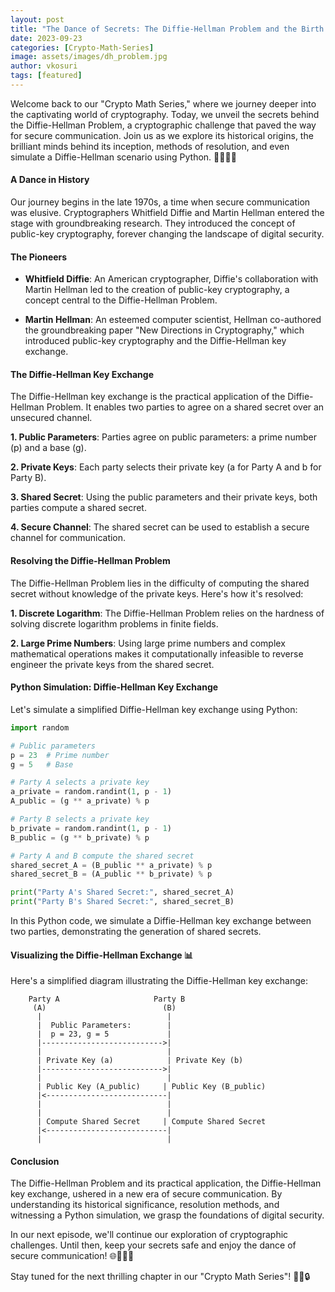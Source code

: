 ```yaml
---
layout: post
title: "The Dance of Secrets: The Diffie-Hellman Problem and the Birth of Secure Communication 🤝🔐"
date: 2023-09-23
categories: [Crypto-Math-Series]
image: assets/images/dh_problem.jpg
author: vkosuri
tags: [featured]
---
```


Welcome back to our "Crypto Math Series," where we journey deeper into the captivating world of cryptography. Today, we unveil the secrets behind the Diffie-Hellman Problem, a cryptographic challenge that paved the way for secure communication. Join us as we explore its historical origins, the brilliant minds behind its inception, methods of resolution, and even simulate a Diffie-Hellman scenario using Python. 🚀🤝🔢🔐

#### A Dance in History

Our journey begins in the late 1970s, a time when secure communication was elusive. Cryptographers Whitfield Diffie and Martin Hellman entered the stage with groundbreaking research. They introduced the concept of public-key cryptography, forever changing the landscape of digital security.

#### The Pioneers

- **Whitfield Diffie**: An American cryptographer, Diffie's collaboration with Martin Hellman led to the creation of public-key cryptography, a concept central to the Diffie-Hellman Problem.

- **Martin Hellman**: An esteemed computer scientist, Hellman co-authored the groundbreaking paper "New Directions in Cryptography," which introduced public-key cryptography and the Diffie-Hellman key exchange.

#### The Diffie-Hellman Key Exchange

The Diffie-Hellman key exchange is the practical application of the Diffie-Hellman Problem. It enables two parties to agree on a shared secret over an unsecured channel.

**1. Public Parameters**: Parties agree on public parameters: a prime number (p) and a base (g).

**2. Private Keys**: Each party selects their private key (a for Party A and b for Party B).

**3. Shared Secret**: Using the public parameters and their private keys, both parties compute a shared secret.

**4. Secure Channel**: The shared secret can be used to establish a secure channel for communication.

#### Resolving the Diffie-Hellman Problem

The Diffie-Hellman Problem lies in the difficulty of computing the shared secret without knowledge of the private keys. Here's how it's resolved:

**1. Discrete Logarithm**: The Diffie-Hellman Problem relies on the hardness of solving discrete logarithm problems in finite fields.

**2. Large Prime Numbers**: Using large prime numbers and complex mathematical operations makes it computationally infeasible to reverse engineer the private keys from the shared secret.

#### Python Simulation: Diffie-Hellman Key Exchange

Let's simulate a simplified Diffie-Hellman key exchange using Python:

```python
import random

# Public parameters
p = 23  # Prime number
g = 5   # Base

# Party A selects a private key
a_private = random.randint(1, p - 1)
A_public = (g ** a_private) % p

# Party B selects a private key
b_private = random.randint(1, p - 1)
B_public = (g ** b_private) % p

# Party A and B compute the shared secret
shared_secret_A = (B_public ** a_private) % p
shared_secret_B = (A_public ** b_private) % p

print("Party A's Shared Secret:", shared_secret_A)
print("Party B's Shared Secret:", shared_secret_B)
```

In this Python code, we simulate a Diffie-Hellman key exchange between two parties, demonstrating the generation of shared secrets.

#### Visualizing the Diffie-Hellman Exchange 📊

Here's a simplified diagram illustrating the Diffie-Hellman key exchange:

```
    Party A                     Party B
     (A)                          (B)
      |                            |
      |  Public Parameters:        |
      |  p = 23, g = 5             |
      |--------------------------->|
      |                            |
      | Private Key (a)            | Private Key (b)
      |--------------------------->|
      |                            |
      | Public Key (A_public)     | Public Key (B_public)
      |<---------------------------|
      |                            |
      |                            |
      | Compute Shared Secret     | Compute Shared Secret
      |<---------------------------|
      |                            |
```

#### Conclusion

The Diffie-Hellman Problem and its practical application, the Diffie-Hellman key exchange, ushered in a new era of secure communication. By understanding its historical significance, resolution methods, and witnessing a Python simulation, we grasp the foundations of digital security.

In our next episode, we'll continue our exploration of cryptographic challenges. Until then, keep your secrets safe and enjoy the dance of secure communication! 🌐🔢🤝🔐

Stay tuned for the next thrilling chapter in our "Crypto Math Series"! 🚀🔢🔒